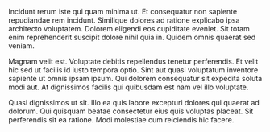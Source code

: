 Incidunt rerum iste qui quam minima ut. Et consequatur non sapiente repudiandae rem incidunt. Similique dolores ad ratione explicabo ipsa architecto voluptatem. Dolorem eligendi eos cupiditate eveniet. Sit totam enim reprehenderit suscipit dolore nihil quia in. Quidem omnis quaerat sed veniam.
 Magnam velit est. Voluptate debitis repellendus tenetur perferendis. Et velit hic sed ut facilis id iusto tempora optio. Sint aut quasi voluptatum inventore sapiente ut omnis ipsam ipsum. Qui dolorem consequatur sit expedita soluta modi aut. At dignissimos facilis qui quibusdam est nam vel illo voluptate.
 Quasi dignissimos ut sit. Illo ea quis labore excepturi dolores qui quaerat ad dolorum. Qui quisquam beatae consectetur eius quis voluptas placeat. Sit perferendis sit ea ratione. Modi molestiae cum reiciendis hic facere.